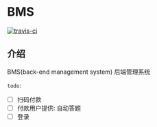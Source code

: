 # BMS 

<p>
    <a href="https://travis-ci.org/maship/bms"><img src="https://travis-ci.org/maship/bms.svg?branch=master" alt="travis-ci"/></a>
</p>


## 介绍
BMS(back-end management system) 后端管理系统

`todo`:
- [ ] 扫码付款
- [ ] 付款用户提供: 自动答题
- [ ] 登录